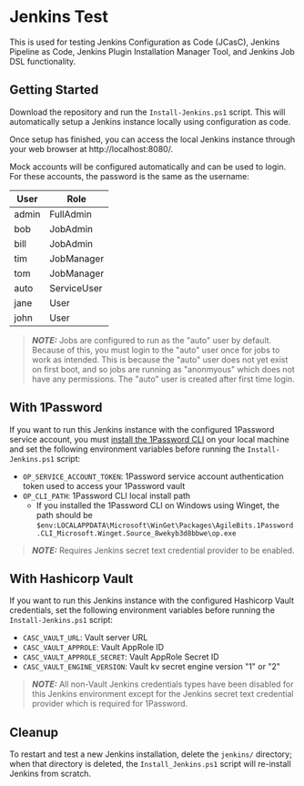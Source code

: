 # Jenkins Test
This is used for testing Jenkins Configuration as Code (JCasC), Jenkins Pipeline as Code, Jenkins Plugin Installation Manager Tool, and Jenkins Job DSL functionality.

## Getting Started
Download the repository and run the `Install-Jenkins.ps1` script. This will automatically setup a Jenkins instance locally using configuration as code.

Once setup has finished, you can access the local Jenkins instance through your web browser at http://localhost:8080/.

Mock accounts will be configured automatically and can be used to login. For these accounts, the password is the same as the username:

| User     | Role        |
| -------- | ----------- |
| admin    | FullAdmin   |
| bob      | JobAdmin    |
| bill     | JobAdmin    |
| tim      | JobManager  |
| tom      | JobManager  |
| auto     | ServiceUser |
| jane     | User        |
| john     | User        |

> **_NOTE:_** Jobs are configured to run as the "auto" user by default. Because of this, you must login to the "auto" user once for jobs to work as intended. This is because the "auto" user does not yet exist on first boot, and so jobs are running as "anonmyous" which does not have any permissions. The "auto" user is created after first time login.

## With 1Password
If you want to run this Jenkins instance with the configured 1Password service account, you must [install the 1Password CLI](https://developer.1password.com/docs/cli/get-started/) on your local machine and set the following environment variables before running the `Install-Jenkins.ps1` script:

- `OP_SERVICE_ACCOUNT_TOKEN`: 1Password service account authentication token used to access your 1Password vault
- `OP_CLI_PATH`: 1Password CLI local install path
    - If you installed the 1Password CLI on Windows using Winget, the path should be `$env:LOCALAPPDATA\Microsoft\WinGet\Packages\AgileBits.1Password.CLI_Microsoft.Winget.Source_8wekyb3d8bbwe\op.exe`

> **_NOTE:_** Requires Jenkins secret text credential provider to be enabled.

## With Hashicorp Vault
If you want to run this Jenkins instance with the configured Hashicorp Vault credentials, set the following environment variables before running the `Install-Jenkins.ps1` script:

- `CASC_VAULT_URL`: Vault server URL
- `CASC_VAULT_APPROLE`: Vault AppRole ID
- `CASC_VAULT_APPROLE_SECRET`: Vault AppRole Secret ID
- `CASC_VAULT_ENGINE_VERSION`: Vault kv secret engine version "1" or "2"

> **_NOTE:_** All non-Vault Jenkins credentials types have been disabled for this Jenkins environment except for the Jenkins secret text credential provider which is required for 1Password.

## Cleanup
To restart and test a new Jenkins installation, delete the `jenkins/` directory; when that directory is deleted, the `Install_Jenkins.ps1` script will re-install Jenkins from scratch.
